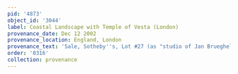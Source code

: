 ```yaml
---
pid: '4873'
object_id: '3044'
label: Coastal Landscape with Temple of Vesta (London)
provenance_date: Dec 12 2002
provenance_location: England, London
provenance_text: 'Sale, Sotheby''s, Lot #27 (as "studio of Jan Brueghel the Elder")'
order: '0316'
collection: provenance
---
```

